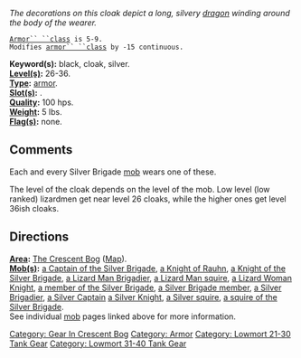 *The decorations on this cloak depict a long, silvery
[dragon](Dragons "wikilink") winding around the body of the wearer.*

[`Armor`` ``class`](Armor_Values "wikilink")` is 5-9.`  
`Modifies `[`armor`` ``class`](Armor_Class "wikilink")` by -15 continuous.`

**Keyword(s):** black, cloak, silver.  
**[Level(s)](Object_Level "wikilink"):** 26-36.  
**[Type](:Category:_Object_Types "wikilink"):**
[armor](:Category:_Armor "wikilink").  
**[Slot(s)](Object_Slots "wikilink"):** <worn about body>.  
**[Quality](Object_Quality "wikilink"):** 100 hps.  
**[Weight](Object_Weight "wikilink"):** 5 lbs.  
**[Flag(s)](:Category:_Object_Flags "wikilink"):** none.  

## Comments

Each and every Silver Brigade [mob](:Category:_Mobs "wikilink") wears
one of these.

The level of the cloak depends on the level of the mob. Low level (low
ranked) lizardmen get near level 26 cloaks, while the higher ones get
level 36ish cloaks.

## Directions

**[Area](:Category:_Areas "wikilink"):** [The Crescent
Bog](:Category:_Crescent_Bog "wikilink")
([Map](Crescent_Bog_Map "wikilink")).  
**[Mob(s)](:Category:_Mobs "wikilink"):** [a Captain of the Silver
Brigade](Captain_Of_The_Silver_Brigade "wikilink"), [a Knight of
Rauhn](Knight_Of_Rauhn "wikilink"), [a Knight of the Silver
Brigade](Knight_Of_The_Silver_Brigade "wikilink"), [a Lizard Man
Brigadier](Lizard_Man_Brigadier "wikilink"), [a Lizard Man
squire](Lizard_Man_Squire "wikilink"), [a Lizard Woman
Knight](Lizard_Woman_Knight "wikilink"), [a member of the Silver
Brigade](Member_Of_The_Silver_Brigade "wikilink"), [a Silver Brigade
member](Silver_Brigade_Member "wikilink"), [a Silver
Brigadier](Silver_Brigadier "wikilink"), [a Silver
Captain](Silver_Captain "wikilink") [a Silver
Knight](Silver_Knight "wikilink"), [a Silver
squire](Silver_Squire "wikilink"), [a squire of the Silver
Brigade](Squire_Of_The_Silver_Brigade "wikilink").  
See individual [mob](:Category:_Mobs "wikilink") pages linked above for
more information.  

[Category: Gear In Crescent
Bog](Category:_Gear_In_Crescent_Bog "wikilink") [Category:
Armor](Category:_Armor "wikilink") [Category: Lowmort 21-30 Tank
Gear](Category:_Lowmort_21-30_Tank_Gear "wikilink") [Category: Lowmort
31-40 Tank Gear](Category:_Lowmort_31-40_Tank_Gear "wikilink")
